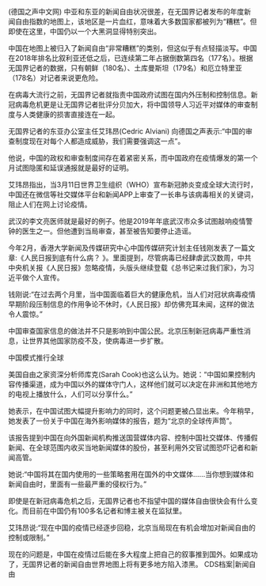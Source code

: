 (德国之声中文网) 中亚和东亚的新闻自由状况很差，在无国界记者发布的年度新闻自由指数的地图上，该地区是一片血红，意味着大多数国家都被列为“糟糕”。但即使在这里，中国仍以一个大黑洞显得特别突出。

中国在地图上被归入了新闻自由“非常糟糕”的类别，但这似乎有点轻描淡写。中国在2018年排名比叙利亚还低之后，已连续第二年占据倒数第四名（177名）。根据无国界记者的数据，只有朝鲜（180名）、土库曼斯坦（179名）和厄立特里亚（178名）对记者来说更危险。

在病毒大流行之前，无国界记者就指责中国政府试图在国内外压制和控制信息。新冠病毒危机更是让无国界记者批评分贝加大，将中国领导人习近平对媒体的审查制度与人类健康的损害直接连在一起。

无国界记者的东亚办公室主任艾玮昂(Cedric Alviani) 向德国之声表示:“中国的审查制度现在对每个人都造成威胁，我们需要强调这一点”。

他说，中国的政权和审查制度间存在着紧密关系，而中国政府在疫情爆发的第一个月试图隐匿和延误通报就是最好的证明。

艾玮昂指出，当3月11日世界卫生组织（WHO）宣布新冠肺炎变成全球大流行时，中国还在微信等社交媒体平台和新闻APP上审查了一长串与该病毒相关的关键词，阻止人们在网上讨论疫情。

武汉的李文亮医师就是最好的例子。他是2019年年底武汉市众多试图敲响疫情警钟的医生之一。但他遭到当局审查，甚至被告知要停止造谣。

今年2月，香港大学新闻及传媒研究中心中国传媒研究计划主任钱刚发表了一篇文章:《人民日报到底有什么病？ 》。里面提到，尽管病毒已经肆虐武汉数周，中共中央机关报《人民日报》忽略疫情，头版头继续登载《总书记来过我们家》，为习近平做个人宣传。

钱刚说:“在过去两个月里，当中国面临着巨大的健康危机，当人们对冠状病毒疫情早期阶段压制信息的作用争论不休时，《人民日报》却仿佛充耳未闻，这样的做法令人震惊。”

中国审查国家信息的做法并不只是影响到中国公民。北京压制新冠病毒严重性消息，让世界其他国家防疫不及，使病毒进一步扩散。

中国模式推行全球

美国自由之家资深分析师库克(Sarah Cook)也这么认为。她说：“中国如果控制内容传播渠道，成为中国以外的媒体守门人，这样他们就可以决定在非洲和其他地方的电视上播放什么，人们可以分享什么。”

她表示，在中国试图大幅提升影响力的同时，这个问题更被凸显出来。今年稍早，她发表了一份关于中国在海外影响媒体的报告，题为“北京的全球传声筒”。

该报告提到中国在向外国新闻机构推送国营媒体内容、控制中国社交媒体、传播假新闻、在全球范围内收买当地新闻媒体的股份，甚至利用外交官试图恐吓记者和新闻高管。

她说:“中国将其在国内使用的一些策略套用在国外的中文媒体&#8230;&#8230;当你想到媒体和新闻自由时，里面有一些最严重的侵权行为。”

即使是在新冠病毒危机之后，无国界记者也不指望中国的媒体自由很快会有什么变化。而目前在中国仍有100多名记者和博主被关在监狱里。

艾玮昂说:“现在中国的疫情已经逐步回稳，北京当局现在有机会增加对新闻自由的控制或限制。”

现在的问题是，中国在疫情过后能在多大程度上把自己的叙事推到国外。如果成功了，无国界记者的新闻自由世界地图上将有更多地方陷入漆黑。 CDS档案|新闻自由



